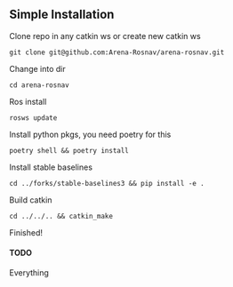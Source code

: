 ## Simple Installation

Clone repo in any catkin ws or create new catkin ws

```
git clone git@github.com:Arena-Rosnav/arena-rosnav.git
```

Change into dir

```
cd arena-rosnav
```

Ros install

```
rosws update
```

Install python pkgs, you need poetry for this

```
poetry shell && poetry install
```

Install stable baselines

```
cd ../forks/stable-baselines3 && pip install -e .
```

Build catkin

```
cd ../../.. && catkin_make
```

Finished!

#### TODO

Everything
